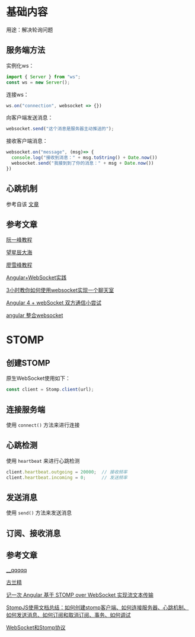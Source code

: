 # 基础内容

用途：解决轮询问题

## 服务端方法

实例化ws：
```ts
import { Server } from "ws";
const ws = new Server();
```

连接ws：
```ts
ws.on("connection", websocket => {})
```

向客户端发送消息：
```ts
websocket.send("这个消息是服务器主动推送的");
```

接收客户端消息：
```ts
websocket.on("message", (msg)=> {
  console.log("接收到消息：" + msg.toString() + Date.now())
  websocket.send("我接到到了你的消息：" + msg + Date.now())
})
```

## 心跳机制

参考自该 [文章](https://www.cnblogs.com/tugenhua0707/p/8648044.html)



## 参考文章

[阮一峰教程](https://www.ruanyifeng.com/blog/2017/05/websocket.html)

[望星辰大海](https://www.cnblogs.com/tohxyblog/p/7112917.html)

[廖雪峰教程](https://www.liaoxuefeng.com/wiki/1022910821149312/1103303693824096)

[Angular+WebSocket实践](https://www.cnblogs.com/zhenguo-chen/p/10441026.html)

[3小时教你如何使用websocket实现一个聊天室](https://ke.qq.com/course/355307?taid=2788043660815339)

[Angular 4 + webSocket 双方通信小尝试](https://blog.csdn.net/zt15732625878/article/details/80560088)

[angular 整合websocket](https://www.jianshu.com/p/b04c34df128d)

# STOMP

## 创建STOMP

原生WebSocket使用如下：
```ts
const client = Stomp.client(url);
```

## 连接服务端

使用 `connect()` 方法来进行连接

## 心跳检测

使用 `heartbeat` 来进行心跳检测
```ts
client.heartbeat.outgoing = 20000;	// 接收频率
client.heartbeat.incoming = 0;		// 发送频率
```

## 发送消息

使用 `send()` 方法来发送消息

## 订阅、接收消息




## 参考文章

[__qqqqq](https://blog.csdn.net/jqsad/article/details/77745379)

[古兰精](https://www.cnblogs.com/goloving/p/14735257.html)

[记一次 Angular 基于 STOMP over WebSocket 实现流文本传输](https://segmentfault.com/a/1190000022799586)

[StompJS使用文档总结：如何创建stomp客户端、如何连接服务器、心跳机制、如何发送消息、如何订阅和取消订阅、事务、如何调试](https://www.cnblogs.com/goloving/p/10746378.html)

[WebSocket和Stomp协议](https://www.jianshu.com/p/db21502518b9)

